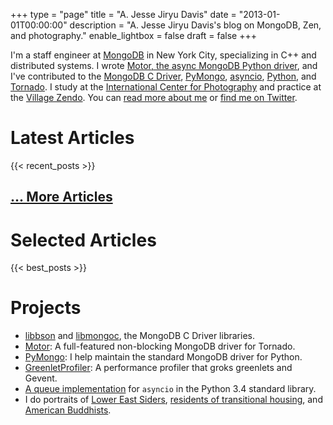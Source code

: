 +++
type = "page"
title = "A. Jesse Jiryu Davis"
date = "2013-01-01T00:00:00"
description = "A. Jesse Jiryu Davis's blog on MongoDB, Zen, and photography."
enable_lightbox = false
draft = false
+++

I'm a staff engineer at [MongoDB](http://mongodb.com) in New York City, specializing in C++ and distributed systems. I wrote [Motor, the async MongoDB Python driver](http://motor.readthedocs.org/), and I've contributed to the [MongoDB C Driver](http://mongoc.org/), [PyMongo](http://api.mongodb.org/python/current/), [asyncio](https://docs.python.org/3/library/asyncio.html), [Python](http://python.org), and [Tornado](http://www.tornadoweb.org/). I study at the [International Center for Photography](http://icp.edu/school) and practice at the [Village Zendo](http://villagezendo.org/). You can [read more about me](/about/) or [find me on Twitter](https://twitter.com/jessejiryudavis).

# Latest Articles

{{< recent_posts >}}

## [... More Articles](/all-posts/)

# Selected Articles

{{< best_posts >}}

# Projects

* [libbson](https://github.com/mongodb/libbson) and [libmongoc](https://github.com/mongodb/mongo-c-driver), the MongoDB C Driver libraries.
* [Motor](https://motor.readthedocs.org/): A full-featured non-blocking MongoDB driver for Tornado.
* [PyMongo](http://pypi.python.org/pypi/pymongo/): I help maintain the standard MongoDB driver for Python.
* [GreenletProfiler](/greenletprofiler/): A performance profiler that groks greenlets and Gevent.
* [A queue implementation](https://codereview.appspot.com/7751044/) for `asyncio` in the Python 3.4 standard library.
* I do portraits of [Lower East Siders](/photography/lower-east-side/), [residents of transitional housing](http://emptysqua.re/photography/homeless-shelters/), and [American
Buddhists](/photography/new-york-city-zen/).
